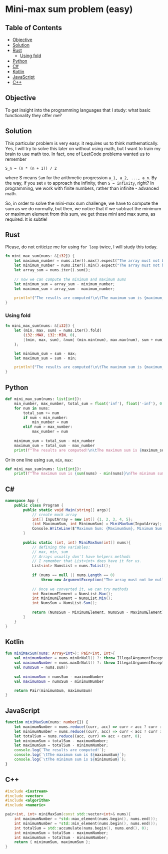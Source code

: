 # Mini-max sum problem (easy)

## Table of Contents

- [Objective](#objective)
- [Solution](#solution)
- [Rust](#rust)
    - [Using fold](#using-fold)
- [Python](#python)
- [C#](#c)
- [Kotlin](#kotlin)
- [JavaScript](#javascript)
- [C++](#c-1)

## Objective

To get insight into the programming languages that I study: what basic functionality
they offer me?

## Solution

This particular problem is very easy: it requires us to think mathematically. Yes, I will
try to solve this later on without using math, but I want to train my brain
to use math too. In fact, one of LeetCode problems wanted us to remember

```
S_n = (n * (n + 1)) / 2
```
where S means `Sum` for the arithmetic progression `a_1, a_2, ..., a_n`.
By the way, if you set `n` to approach the infinity, then `S = infinity`, right?
In programming, we work with finite numbers, rather than infinite - advanced math.

So, in order to solve the mini-max sum challenge,
we have to compute the sum as we do normally, but then, we notice that if we
subtract the minimum or maximum element from this sum, we get those
mini and max sums, as required. It is subtle!

## Rust

Please, do not criticize me for using `for loop` twice, I will study this today.

```rust
fn mini_max_sum(nums: &[i32]) {
    let maximum_number = nums.iter().max().expect("The array must not be empty!");
    let minimum_number = nums.iter().min().expect("The array must not be empty!");
    let array_sum = nums.iter().sum();
    
    // now we can compute the minimum and maximum sums
    let minimum_sum = array_sum - minimum_number;
    let maximum_sum = array_sum - maximum_number;
    
    println!("The results are computed!\n\tThe maximum sum is {maximum_sum}\n\tThe minimum sum is {minimum_sum}");
}
```

### Using fold

```rust
fn mini_max_sum(nums: &[i32]) {
    let (min, max, sum) = nums.iter().fold(
        (i32::MAX, i32::MIN, 0),
        |(min, max, sum), &num| (min.min(num), max.max(num), sum + num),
    );

    let minimum_sum = sum - max;
    let maximum_sum = sum - min;

    println!("The results are computed!\n\tThe maximum sum is {maximum_sum}\n\tThe minimum sum is {minimum_sum}");
}
```

## Python

```python
def mini_max_sum(nums: list[int]):
    min_number, max_number, total_sum = float('inf'), float('-inf'), 0
    for num in nums:
        total_sum += num
        if num < min_number:
            min_number = num
        elif num > max_number:
            max_number = num
            
    minimum_sum = total_sum - min_number
    maximum_sum = total_sum - max_number
    print(f"The results are computed!\n\tThe maximum sum is {maximum_sum}\n\tThe minimum sum is {minimum_sum}")
```

Or in one line using `sum`, `min`, `max`:

```python
def mini_max_sum(nums: list[int]):
    print(f"The maximum sum is {sum(nums) - min(nums)}\nThe minimum sum is {sum(nums) - max(nums)}")
```

## C#

```csharp
namespace App {
    public class Program {
        public static void Main(string[] args){
            // create mock array
            int[] InputArray = new int[] {1, 2, 3, 4, 5};
            (int MaximumSum, int MinimumSum) = MiniMaxSum(InputArray);
            Console.WriteLine($"Maximum Sum: {MaximumSum}, Minimum Sum: {MinimumSum}");
        }
        
        public static (int, int) MiniMaxSum(int[] nums){
            // defining the variables:
            // max, min, sum
            // Arrays usually don't have helpers methods
            // I remember that List<int> does have it for us.
            List<int> NumsList = nums.ToList();
            
            if (nums == null || nums.Length == 0)
                throw new ArgumentException("The array must not be null or empty.");
            
            // Once we converted it, we can try methods
            int MaximumElement = NumsList.Max();
            int MinimumElement = NumsList.Min();
            int NumsSum = NumsList.Sum();
            
            return (NumsSum - MinimumElement, NumsSum - MaximumElement);
        }
    }
}
```

## Kotlin

```kotlin
fun miniMaxSum(nums: Array<Int>): Pair<Int, Int>{
    val minimumNumber = nums.minOrNull() ?: throw IllegalArgumentException("Array must not be empty")
    val maximumNumber = nums.maxOrNull() ?: throw IllegalArgumentException("Array must not be empty")
    val numsSum = nums.sum()
    
    val minimumSum = numsSum - maximumNumber
    val maximumSum = numsSum - minimumNumber

    return Pair(minimumSum, maximumSum)
}
```

## JavaScript

```ts
function miniMaxSum(nums: number[]) {
    let maximumNumber = nums.reduce((curr, acc) => curr > acc ? curr : acc, -Infinity);
    let minimumNumber = nums.reduce((curr, acc) => curr < acc ? curr : acc, Infinity);
    let totalSum = nums.reduce((acc, curr) => acc + curr, 0);
    let minimumSum = totalSum - maximumNumber;
    let maximumSum = totalSum - minimumNumber;
    console.log(`The results are computed!`);
    console.log(`\tThe maximum sum is ${maximumSum}`);
    console.log(`\tThe minimum sum is ${minimumSum}`);
}
```

## C++

```cpp
#include <iostream>
#include <vector>
#include <algorithm>
#include <numeric>

pair<int, int> miniMaxSum(const std::vector<int>& nums){
    int maximumNumber = *std::max_element(nums.begin(), nums.end());
    int minimumNumber = *std::min_element(nums.begin(), nums.end());
    int totalSum = std::accumulate(nums.begin(), nums.end(), 0);
    int minimumSum = totalSum - maximumNumber;
    int maximumSum = totalSum - minimumNumber;
    return { minimumSum, maximumSum };
}
```

